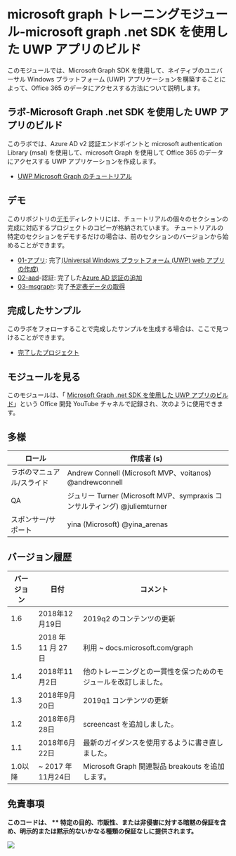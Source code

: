 # <a name="microsoft-graph-training-module---build-uwp-apps-with-the-microsoft-graph-net-sdk"></a>microsoft graph トレーニングモジュール-microsoft graph .net SDK を使用した UWP アプリのビルド

このモジュールでは、Microsoft Graph SDK を使用して、ネイティブのユニバーサル Windows プラットフォーム (UWP) アプリケーションを構築することによって、Office 365 のデータにアクセスする方法について説明します。

## <a name="lab---build-uwp-apps-with-the-microsoft-graph-net-sdk"></a>ラボ-Microsoft Graph .net SDK を使用した UWP アプリのビルド

このラボでは、Azure AD v2 認証エンドポイントと microsoft authentication Library (msal) を使用して、microsoft Graph を使用して Office 365 のデータにアクセスする UWP アプリケーションを作成します。

- [UWP Microsoft Graph のチュートリアル](https://docs.microsoft.com/graph/training/uwp-tutorial)

## <a name="demos"></a>デモ

このリポジトリの[デモ](./Demos)ディレクトリには、チュートリアルの個々のセクションの完成に対応するプロジェクトのコピーが格納されています。 チュートリアルの特定のセクションをデモするだけの場合は、前のセクションのバージョンから始めることができます。

- [01-アプリ](Demos/01-create-app): 完了[(Universal Windows プラットフォーム (UWP) web アプリの作成)](https://docs.microsoft.com/graph/training/uwp-tutorial?tutorial-step=1)
- [02-aad](Demos/02-add-aad-auth)-認証: 完了した[Azure AD 認証の追加](https://docs.microsoft.com/graph/training/uwp-tutorial?tutorial-step=3)
- [03-msgraph](Demos/03-add-msgraph): 完了[予定表データの取得](https://docs.microsoft.com/graph/training/uwp-tutorial?tutorial-step=4)

## <a name="completed-sample"></a>完成したサンプル

このラボをフォローすることで完成したサンプルを生成する場合は、ここで見つけることができます。

- [完了したプロジェクト](Demos/03-add-msgraph)

## <a name="watch-the-module"></a>モジュールを見る

このモジュールは、「 [Microsoft Graph .net SDK を使用した UWP アプリのビルド](https://youtu.be/XNxBUmqcf6c)」という Office 開発 YouTube チャネルで記録され、次のように使用できます。

## <a name="contributors"></a>多様

|        ロール         |                            作成者 (s)                             |
| -------------------- | ---------------------------------------------------------------- |
| ラボのマニュアル/スライド | Andrew Connell (Microsoft MVP、voitanos) @andrewconnell          |
| QA                   | ジュリー Turner (Microsoft MVP、sympraxis コンサルティング) @juliemturner |
| スポンサー/サポート    | yina (Microsoft) @yina_arenas                             |

## <a name="version-history"></a>バージョン履歴

| バージョン |        日付        |                       コメント                       |
| ------- | ------------------ | ---------------------------------------------------- |
| 1.6     | 2018年12月19日  | 2019q2 のコンテンツの更新                               |
| 1.5     | 2018 年 11 月 27 日  | 利用 ~ docs.microsoft.com/graph                |
| 1.4     | 2018年11月2日   | 他のトレーニングとの一貫性を保つためのモジュールを改訂しました。 |
| 1.3     | 2018年9月20日 | 2019q1 コンテンツの更新                               |
| 1.2     | 2018年6月28日      | screencast を追加しました。                                    |
| 1.1     | 2018年6月22日      | 最新のガイダンスを使用するように書き直しました。                    |
| 1.0以降     | ~ 2017 年11月24日 | Microsoft Graph 関連製品 breakouts を追加します。       |

## <a name="disclaimer"></a>免責事項

**このコードは、 ** 特定の目的、市販性、または非侵害に対する暗黙の保証を含め、明示的または黙示的ないかなる種類の保証なしに提供されます。**

<!-- markdownlint-disable MD033 -->
<img src="https://telemetry.sharepointpnp.com/msgraph-training-uwp" />